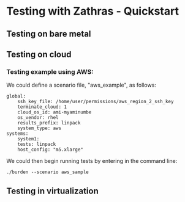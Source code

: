 # Testing with Zathras - Quickstart

## Testing on bare metal


## Testing on cloud

### Testing example using AWS:

We could define a scenario file, "aws_example", as follows:

    global:
        ssh_key_file: /home/user/permissions/aws_region_2_ssh_key
        terminate_cloud: 1
        cloud_os_id: ami-myaminumbe
        os_vendor: rhel
        results_prefix: linpack
        system_type: aws
    systems:
        system1:
        tests: linpack
        host_config: "m5.xlarge"


We could then begin running tests by entering in the command line:

    ./burden --scenario aws_sample


## Testing in virtualization

